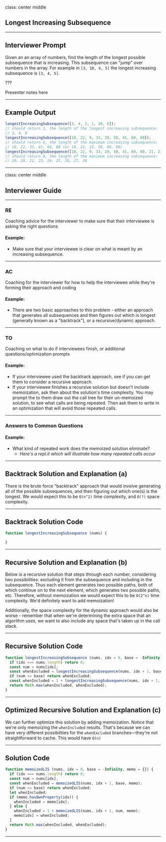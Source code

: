 class: center middle
## Longest Increasing Subsequence

---

## Interviewer Prompt

Given an an array of numbers, find the length of the longest possible subsequence that is increasing. This subsequence can "jump" over numbers in the array. For example in `[3, 10, 4, 5]` the longest increasing subsequence is `[3, 4, 5]`.

???

Presenter notes here

---

## Example Output

```javascript
longestIncreasingSubsequence([3, 4, 2, 1, 10, 6]);
// should return 3, the length of the longest increasing subsequence:
// 3, 4, 6
longestIncreasingSubsequence([10, 22, 9, 33, 20, 50, 41, 60, 80]);
// should return 6, the length of the maximum increasing subsequence:
// 10, 22, 33, 41, 60, 80 (or 10, 22, 33, 50, 60, 80)
longestIncreasingSubsequence([10, 22, 9, 33, 20, 50, 41, 60, 80, 21, 23, 24, 25, 26, 27, 28]);
// should return 9, the length of the maximum increasing subsequence:
// 10, 20, 21, 23, 24, 25, 26, 27, 28
```

---

class: center middle
## Interviewer Guide

---

### RE

Coaching advice for the interviewer to make sure that their interviewee is asking the right questions

#### Example:
* Make sure that your interviewee is clear on what is meant by an increasing subsequence.

---

### AC

Coaching for the interviewer for how to help the interviewee while they're forming their approach and coding

#### Example:
* There are two basic approaches to this problem - either an approach that generates all subsequences and then figures out which is longest (generally known as a "backtrack"), or a recursive/dynamic approach.

---

### TO

Coaching on what to do if interviewees finish, or additional questions/optimization prompts

#### Example:
* If your interviewee used the backtrack approach, see if you can get them to consider a recursive approach.
* If your interviewee finishes a recursive solution but doesn't include memoization, ask then about the solution's time complexity. You may prompt the to them draw out the call tree for their un-memoized solution, to see what calls are being repeated. Then ask them to write in an optimization that will avoid those repeated calls.

---

### Answers to Common Questions

#### Example:
* What kind of repeated work does the memoized solution eliminate?
  * _Here's a repl.it which will illustrate how many repeated calls occur_

---

## Backtrack Solution and Explanation (a)

There is the brute force "backtrack" approach that would involve generating all of the possible subsequences, and then figuring out which one(s) is the longest. We would expect this to be `O(n^2)` time complexity, and `O(?)` space complexity.

---

## Backtrack Solution Code

```javascript
function longestIncreasingSubsequence (nums) {

}
```

---

## Recursive Solution and Explanation (b)

Below is a recursive solution that steps through each number, considering two possibilities: excluding it from the subsequence and including in the subsequence. Thus each element generates two possible paths, both of which continue on to the next element, which generates two possible paths, etc. Therefore, without memoization we would expect this to be `O(2^n)` time complexity. We'd definitely want to add memoization!

Additionally, the space complexity for the dynamic approach would also be worse - remember that when we're determining the extra space that an algorithm uses, we want to also include any space that's taken up in the call stack.

---

## Recursive Solution Code

```javascript
function longestIncreasingSubsequence (nums, idx = 0, base = -Infinity) {
  if (idx === nums.length) return 0;
  const num = nums[idx];
  const whenExcluded = longestIncreasingSubsequence(nums, idx + 1, base);
  if (num <= base) return whenExcluded;
  const whenIncluded = 1 + longestIncreasingSubsequence(nums, idx + 1, num);
  return Math.max(whenIncluded, whenExcluded);
}
```

---

## Optimized Recursive Solution and Explanation (c)

We can further optimize this solution by adding memoization. Notice that we're only memoizing the `whenIncluded` results. That's because we can have very different possibilities for the `whenExcluded` branches—they're not straightforward to cache. This would have `O(n)`

---

## Solution Code

```javascript
function memoizedLIS (nums, idx = 0, base = -Infinity, memo = {}) {
  if (idx === nums.length) return 0;
  const num = nums[idx];
  const whenExcluded = memoizedLIS(nums, idx + 1, base, memo);
  if (num <= base) return whenExcluded;
  let whenIncluded;
  if (memo.hasOwnProperty(idx)) {
    whenIncluded = memo[idx];
  } else {
    whenIncluded = 1 + memoizedLIS(nums, idx + 1, num, memo);
    memo[idx] = whenIncluded;
  }
  return Math.max(whenIncluded, whenExcluded);
}
```

---

